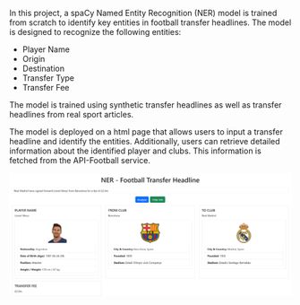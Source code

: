 In this project, a spaCy Named Entity Recognition (NER) model is trained from scratch to identify key entities in football transfer headlines. The model is designed to recognize the following entities:
- Player Name
- Origin 
- Destination
- Transfer Type 
- Transfer Fee

The model is trained using synthetic transfer headlines as well as transfer headlines from real sport articles. 

The model is deployed on a html page that allows users to input a transfer headline and identify the entities.
Additionally, users can retrieve detailed information about the identified player and clubs. This information is fetched from the API-Football service.

<img src="images/example.png"/>
